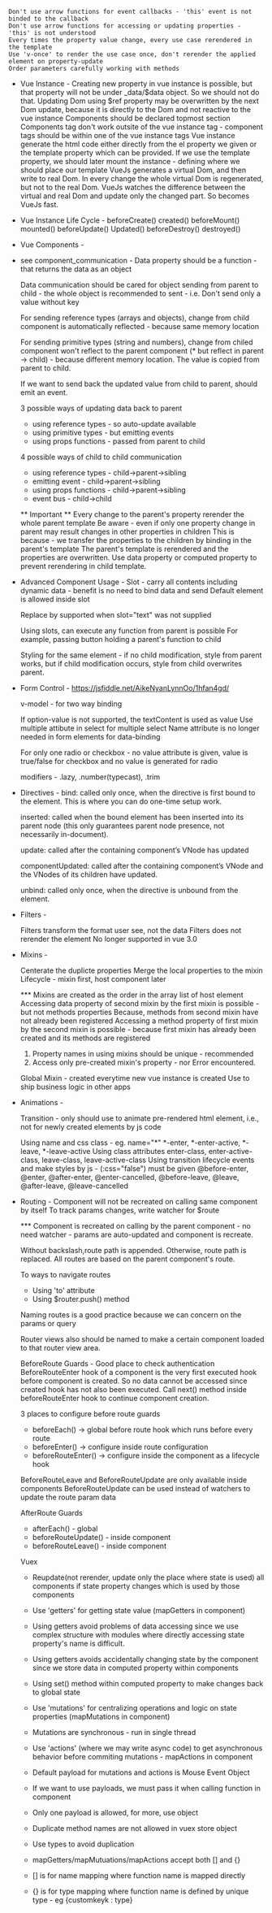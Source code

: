     Don't use arrow functions for event callbacks - 'this' event is not binded to the callback
    Don't use arrow functions for accessing or updating properties - 'this' is not understood
    Every times the property value change, every use case rerendered in the template
    Use 'v-once' to render the use case once, don't rerender the applied element on property-update
    Order parameters carefully working with methods

- Vue Instance -
    Creating new property in vue instance is possible, but that property will not be under _data/$data object. So we should not do that.
    Updating Dom using $ref property may be overwritten by the next Dom update, because it is directly to the Dom and not reactive to the vue instance 
    Components should be declared topmost section
    Components tag don't work outsite of the vue instance tag - component tags should be within one of the vue instance tags
    Vue instance generate the html code either directly from the el property we given or the template property which can be provided.
    If we use the template property, we should later mount the instance - defining where we should place our template 
    VueJs generates a virtual Dom, and then write to real Dom.
    In every change the whole virtual Dom is regenerated, but not to the real Dom. 
    VueJs watches the difference between the virtual and real Dom and update only the changed part.
    So becomes VueJs fast.
        
- Vue Instance Life Cycle - 
    beforeCreate()
    created()
    beforeMount()
    mounted()
    beforeUpdate()
    Updated()
    beforeDestroy()
    destroyed()    

- Vue Components -
- see component_communication -
    Data property should be a function - that returns the data as an object
    
    Data communication should be cared for object sending from parent to child - the whole object is recommended to sent - i.e. Don't send only a value without key 

    For sending reference types (arrays and objects), change from child component is automatically reflected - because same memory location

    For sending primitive types (string and numbers), change from chiled component won't reflect to the parent component (* but reflect in parent -> child) - because different memory location. The value is copied from parent to child.

    If we want to send back the updated value from child to parent, should emit an event. 

    3 possible ways of updating data back to parent 
    - using reference types - so auto-update available
    - using primitive types - but emitting events
    - using props functions - passed from parent to child

    4 possible ways of child to child communication
    - using reference types - child->parent->sibling
    - emitting event        - child->parent->sibling
    - using props functions - child->parent->sibling
    - event bus             - child->child 


    ** Important **
    Every change to the parent's property rerender the whole parent template
    Be aware - even if only one property change in parent may result changes in other properties in children
    This is because - we transfer the properties to the children by binding in the parent's template
    The parent's template is rerendered and the properties are overwritten.
    Use data property or computed property to prevent rerendering in child template.

- Advanced Component Usage -
    Slot - carry all contents including dynamic data - benefit is no need to bind data and send
    Default element is allowed inside slot

    Replace by supported when slot="text" was not supplied 
    
    Using slots, can execute any function from parent is possible 
    For example, passing button holding a parent's function to child
    
    Styling for the same element - if no child modification, style from parent works, but if child modification occurs, style from child overwrites parent.

- Form Control - https://jsfiddle.net/AikeNyanLynnOo/1hfan4gd/

    v-model - for two way binding


    If option-value is not supported, the textContent is used as value 
    Use multiple attibute in select for multiple select
    Name attribute is no longer needed in form elements for data-binding

    For only one radio or checkbox - no value attribute is given, value is true/false for checkbox and no value is generated for radio
 
    modifiers - .lazy, .number(typecast), .trim

- Directives - 
    bind: called only once, when the directive is first bound to the element. This is where you can do one-time setup work.

    inserted: called when the bound element has been inserted into its parent node (this only guarantees parent node presence, not necessarily in-document).

    update: called after the containing component’s VNode has updated

    componentUpdated: called after the containing component’s VNode and the VNodes of its children have updated.

    unbind: called only once, when the directive is unbound from the element.

    
- Filters -

    Filters transform the format user see, not the data 
    Filters does not rerender the element 
    No longer supported in vue 3.0

- Mixins - 

    Centerate the duplicte properties
    Merge the local properties to the mixin
    Lifecycle - mixin first, host component later

    *** Mixins are created as the order in the array list of host element
    Accessing data property of second mixin by the first mixin is possible - but not methods properties
    Because, methods from second mixin have not already been registered 
    Accessing a method property of first mixin by the second mixin is possible - because first mixin has already been created and its methods are registered

    1. Property names in using mixins should be unique - recommended
    2. Access only pre-created mixin's property - nor Error encountered.

    Global Mixin - created everytime new vue instance is created
    Use to ship business logic in other apps

- Animations -

    Transition - only should use to animate pre-rendered html element, i.e., not for newly created elements by js code

    Using name and css class - eg. name="*"
    *-enter, *-enter-active, *-leave, *-leave-active
    Using class attributes 
    enter-class, enter-active-class, leave-class, leave-active-class
    Using transition lifecycle events and make styles by js - (:css="false") must be given
    @before-enter, @enter, @after-enter, @enter-cancelled, @before-leave, @leave, @after-leave, @leave-cancelled

- Routing - 
    Component will not be recreated on calling same component by itself
    To track params changes, write watcher for $route

    *** Component is recreated on calling by the parent component - no need watcher - params are auto-updated and component is recreate.

    Without backslash,route path is appended. Otherwise, route path is replaced. 
    All routes are based on the parent component's route.

    To ways to navigate routes
    - Using 'to' attribute
    - Using $router.push() method

    Naming routes is a good practice because we can concern on the params or query

    Router views also should be named to make a certain component loaded to that router view area.

    BeforeRoute Guards - Good place to check authentication 
    BeforeRouteEnter hook of a component is the very first executed hook before component is created. So no data cannot be accessed since created hook has not also been executed.
    Call next() method inside beforeRouteEnter hook to continue component creation.

    3 places to configure before route guards
    - beforeEach() -> global before route hook which runs before every route
    - beforeEnter() -> configure inside route configuration
    - beforeRouteEnter() -> configure inside the component as a lifecycle hook

    BeforeRouteLeave and BeforeRouteUpdate are only available inside components
    BeforeRouteUpdate can be used instead of watchers to update the route param data

    AfterRoute Guards 
    - afterEach() - global
    - beforeRouteUpdate() - inside component
    - beforeRouteLeave() - inside component

    Vuex
    - Reupdate(not rerender, update only the place where state is used) all components if state property changes which is used by those components
    - Use 'getters' for getting state value (mapGetters in component)
    - Using getters avoid problems of data accessing since we use complex structure with modules where directly accessing state property's name is difficult.
    - Using getters avoids accidentally changing state by the component since we store data in computed property within components
    - Using set() method within computed property to make changes back to global state
    - Use 'mutations' for centralizing operations and logic on state properties (mapMutations in component)
    - Mutations are synchronous - run in single thread
    - Use 'actions' (where we may write async code) to get asynchronous behavior before commiting mutations - mapActions in component
    - Default payload for mutations and actions is Mouse Event Object
    - If we want to use payloads, we must pass it when calling function in component
    - Only one payload is allowed, for more, use object
    - Duplicate method names are not allowed in vuex store object
    - Use types to avoid duplication

    - mapGetters/mapMutuations/mapActions accept both [] and {}
    - [] is for name mapping where function name is mapped directly
    - {} is for type mapping where function name is defined by unique type - eg {customkeyk : type}